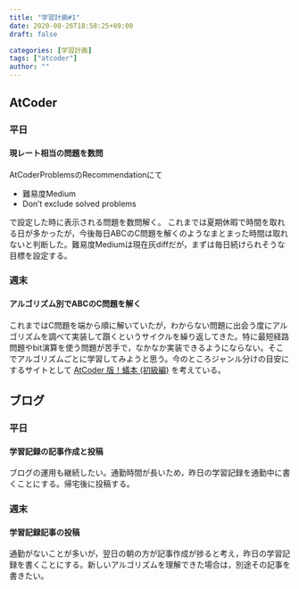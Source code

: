 ```yaml
---
title: "学習計画#1"
date: 2020-08-26T18:58:25+09:00
draft: false

categories: [学習計画]
tags: ["atcoder"]
author: ""
---
```

## AtCoder
### 平日
#### 現レート相当の問題を数問
AtCoderProblemsのRecommendationにて
- 難易度Medium
- Don’t exclude solved problems 

で設定した時に表示される問題を数問解く。
これまでは夏期休暇で時間を取れる日が多かったが，今後毎日ABCのC問題を解くのようなまとまった時間は取れないと判断した。難易度Mediumは現在灰diffだが，まずは毎日続けられそうな目標を設定する。

### 週末
#### アルゴリズム別でABCのC問題を解く
これまではC問題を端から順に解いていたが，わからない問題に出会う度にアルゴリズムを調べて実装して躓くというサイクルを繰り返してきた。特に最短経路問題やbit演算を使う問題が苦手で，なかなか実装できるようにならない。そこでアルゴリズムごとに学習してみようと思う。今のところジャンル分けの目安にするサイトとして
[AtCoder 版！蟻本 (初級編)](https://qiita.com/drken/items/e77685614f3c6bf86f44)
を考えている。

## ブログ
### 平日
#### 学習記録の記事作成と投稿
ブログの運用も継続したい。通勤時間が長いため，昨日の学習記録を通勤中に書くことにする。帰宅後に投稿する。

### 週末
#### 学習記録記事の投稿
通勤がないことが多いが，翌日の朝の方が記事作成が捗ると考え，昨日の学習記録を書くことにする。新しいアルゴリズムを理解できた場合は，別途その記事を書きたい。